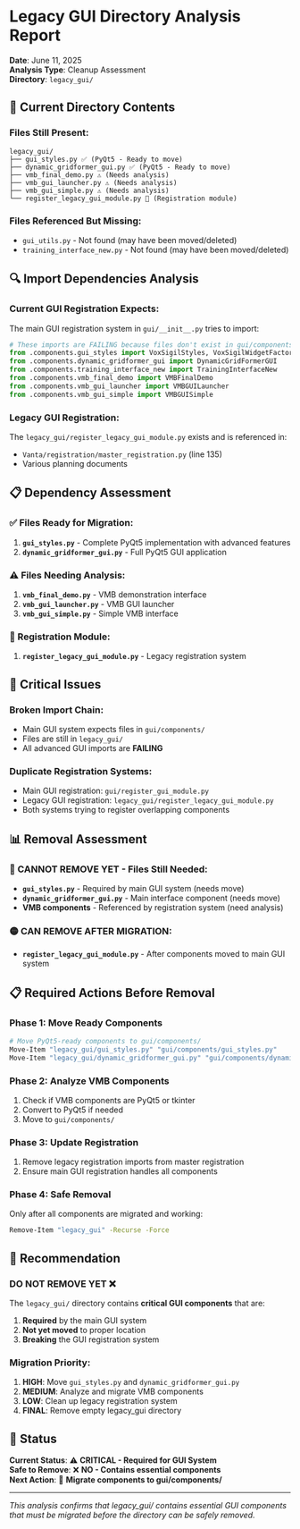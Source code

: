 # Legacy GUI Directory Analysis Report
**Date**: June 11, 2025  
**Analysis Type**: Cleanup Assessment  
**Directory**: `legacy_gui/`

## 📁 **Current Directory Contents**

### **Files Still Present**:
```
legacy_gui/
├── gui_styles.py ✅ (PyQt5 - Ready to move)
├── dynamic_gridformer_gui.py ✅ (PyQt5 - Ready to move) 
├── vmb_final_demo.py ⚠️ (Needs analysis)
├── vmb_gui_launcher.py ⚠️ (Needs analysis)
├── vmb_gui_simple.py ⚠️ (Needs analysis)
└── register_legacy_gui_module.py 📝 (Registration module)
```

### **Files Referenced But Missing**:
- `gui_utils.py` - Not found (may have been moved/deleted)
- `training_interface_new.py` - Not found (may have been moved/deleted)

## 🔍 **Import Dependencies Analysis**

### **Current GUI Registration Expects**:
The main GUI registration system in `gui/__init__.py` tries to import:
```python
# These imports are FAILING because files don't exist in gui/components/
from .components.gui_styles import VoxSigilStyles, VoxSigilWidgetFactory, VoxSigilThemeManager
from .components.dynamic_gridformer_gui import DynamicGridFormerGUI
from .components.training_interface_new import TrainingInterfaceNew
from .components.vmb_final_demo import VMBFinalDemo
from .components.vmb_gui_launcher import VMBGUILauncher
from .components.vmb_gui_simple import VMBGUISimple
```

### **Legacy GUI Registration**:
The `legacy_gui/register_legacy_gui_module.py` exists and is referenced in:
- `Vanta/registration/master_registration.py` (line 135)
- Various planning documents

## 📋 **Dependency Assessment**

### **✅ Files Ready for Migration**:
1. **`gui_styles.py`** - Complete PyQt5 implementation with advanced features
2. **`dynamic_gridformer_gui.py`** - Full PyQt5 GUI application

### **⚠️ Files Needing Analysis**:
1. **`vmb_final_demo.py`** - VMB demonstration interface
2. **`vmb_gui_launcher.py`** - VMB GUI launcher
3. **`vmb_gui_simple.py`** - Simple VMB interface

### **📝 Registration Module**:
1. **`register_legacy_gui_module.py`** - Legacy registration system

## 🚨 **Critical Issues**

### **Broken Import Chain**:
- Main GUI system expects files in `gui/components/`
- Files are still in `legacy_gui/`
- All advanced GUI imports are **FAILING**

### **Duplicate Registration Systems**:
- Main GUI registration: `gui/register_gui_module.py`
- Legacy GUI registration: `legacy_gui/register_legacy_gui_module.py`
- Both systems trying to register overlapping components

## 📊 **Removal Assessment**

### **🔴 CANNOT REMOVE YET** - Files Still Needed:
- **`gui_styles.py`** - Required by main GUI system (needs move)
- **`dynamic_gridformer_gui.py`** - Main interface component (needs move)
- **VMB components** - Referenced by registration system (need analysis)

### **🟡 CAN REMOVE AFTER MIGRATION**:
- **`register_legacy_gui_module.py`** - After components moved to main GUI system

## 📋 **Required Actions Before Removal**

### **Phase 1: Move Ready Components**
```bash
# Move PyQt5-ready components to gui/components/
Move-Item "legacy_gui/gui_styles.py" "gui/components/gui_styles.py"
Move-Item "legacy_gui/dynamic_gridformer_gui.py" "gui/components/dynamic_gridformer_gui.py"
```

### **Phase 2: Analyze VMB Components**
1. Check if VMB components are PyQt5 or tkinter
2. Convert to PyQt5 if needed
3. Move to `gui/components/`

### **Phase 3: Update Registration**
1. Remove legacy registration imports from master registration
2. Ensure main GUI registration handles all components

### **Phase 4: Safe Removal**
Only after all components are migrated and working:
```bash
Remove-Item "legacy_gui" -Recurse -Force
```

## 🎯 **Recommendation**

### **DO NOT REMOVE YET** ❌

The `legacy_gui/` directory contains **critical GUI components** that are:
1. **Required** by the main GUI system
2. **Not yet moved** to proper location
3. **Breaking** the GUI registration system

### **Migration Priority**:
1. **HIGH**: Move `gui_styles.py` and `dynamic_gridformer_gui.py`
2. **MEDIUM**: Analyze and migrate VMB components  
3. **LOW**: Clean up legacy registration system
4. **FINAL**: Remove empty legacy_gui directory

## 📝 **Status**
**Current Status**: ⚠️ **CRITICAL - Required for GUI System**  
**Safe to Remove**: ❌ **NO - Contains essential components**  
**Next Action**: 🔄 **Migrate components to gui/components/**

---
*This analysis confirms that legacy_gui/ contains essential GUI components that must be migrated before the directory can be safely removed.*
